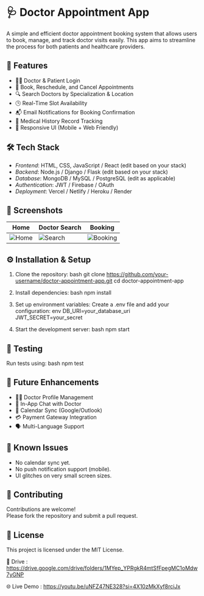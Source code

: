 # 🩺 Doctor Appointment App

A simple and efficient doctor appointment booking system that allows users to book, manage, and track doctor visits easily. This app aims to streamline the process for both patients and healthcare providers.

## 🚀 Features

- 👨‍⚕ Doctor & Patient Login
- 📅 Book, Reschedule, and Cancel Appointments
- 🔍 Search Doctors by Specialization & Location
- 🕒 Real-Time Slot Availability
- 📬 Email Notifications for Booking Confirmation
- 📜 Medical History Record Tracking
- 📱 Responsive UI (Mobile + Web Friendly)

## 🛠 Tech Stack

- *Frontend*: HTML, CSS, JavaScript / React (edit based on your stack)
- *Backend*: Node.js / Django / Flask (edit based on your stack)
- *Database*: MongoDB / MySQL / PostgreSQL (edit as applicable)
- *Authentication*: JWT / Firebase / OAuth
- *Deployment*: Vercel / Netlify / Heroku / Render

## 📸 Screenshots

| Home | Doctor Search | Booking |
|------|---------------|---------|
| ![Home](screenshots/home.png) | ![Search](screenshots/search.png) | ![Booking](screenshots/booking.png) |

## ⚙ Installation & Setup

1. Clone the repository:
   bash
   git clone https://github.com/your-username/doctor-appointment-app.git
   cd doctor-appointment-app
   

2. Install dependencies:
   bash
   npm install
   

3. Set up environment variables:
   Create a .env file and add your configuration:
   env
   DB_URI=your_database_uri
   JWT_SECRET=your_secret
   

4. Start the development server:
   bash
   npm start
   

## 🧪 Testing

Run tests using:
bash
npm test


## 📌 Future Enhancements

- 👨‍⚕ Doctor Profile Management
- 💬 In-App Chat with Doctor
- 📆 Calendar Sync (Google/Outlook)
- 💳 Payment Gateway Integration
- 🗣 Multi-Language Support

## 🐞 Known Issues

- No calendar sync yet.
- No push notification support (mobile).
- UI glitches on very small screen sizes.

## 🤝 Contributing

Contributions are welcome!  
Please fork the repository and submit a pull request.

## 📄 License

This project is licensed under the MIT License.

🔗 Drive : https://drive.google.com/drive/folders/1MYep_YPRgkR4mtSfFpegMC1oMdw7yGNP

🌐 Live Demo : https://youtu.be/uNFZ47NE328?si=4X10zMkXyf8rciJx
